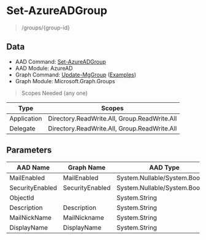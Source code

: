 # Set-AzureADGroup

> /groups/{group-id}

## Data

+ AAD Command: [Set-AzureADGroup](https://docs.microsoft.com/en-us/powershell/module/AzureAD/Set-AzureADGroup)
+ AAD Module: AzureAD
+ Graph Command: [Update-MgGroup](https://docs.microsoft.com/en-us/powershell/module/Microsoft.Graph.Groups/Update-MgGroup) ([Examples](https://github.com/orgs/msgraph/discussions?discussions_q=Update-MgGroup))
+ Graph Module: Microsoft.Graph.Groups

> Scopes Needed (any one)

|Type|Scopes|
|---|---|
|Application|Directory.ReadWrite.All, Group.ReadWrite.All|
|Delegate|Directory.ReadWrite.All, Group.ReadWrite.All|

## Parameters

|AAD Name|Graph Name|AAD Type|Graph Type|Infos|
|---|---|---|---|---|
|MailEnabled|MailEnabled|System.Nullable/System.Boolean|System.Management.Automation.SwitchParameter||
|SecurityEnabled|SecurityEnabled|System.Nullable/System.Boolean|System.Management.Automation.SwitchParameter||
|ObjectId||System.String|||
|Description|Description|System.String|System.String||
|MailNickName|MailNickname|System.String|System.String||
|DisplayName|DisplayName|System.String|System.String||

